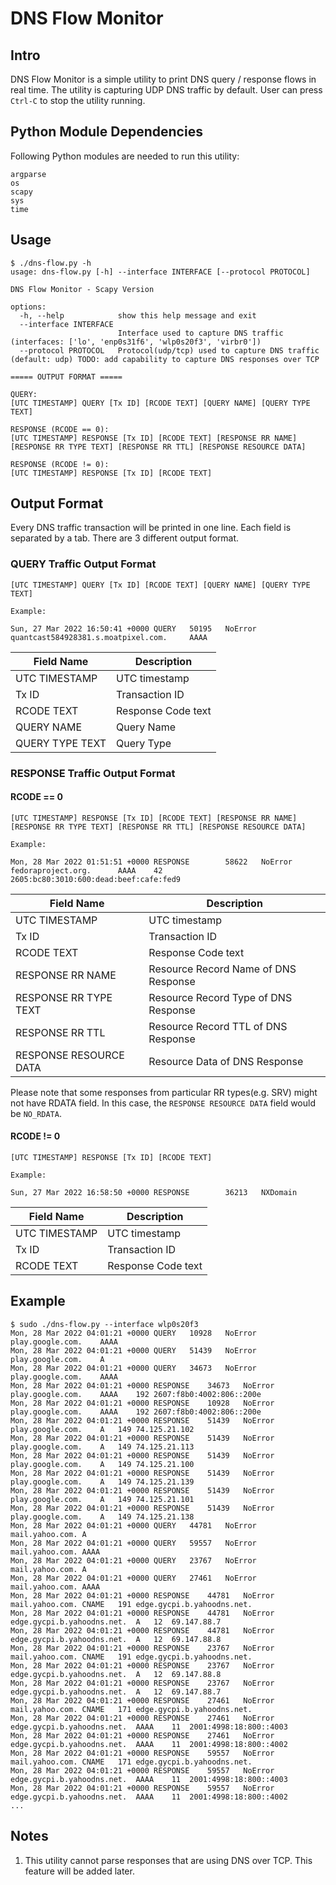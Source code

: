 # DNS Flow Monitor

## Intro

DNS Flow Monitor is a simple utility to print DNS query / response flows in real time. The utility is capturing UDP DNS traffic by default. User can press `Ctrl-C` to stop the utility running.

## Python Module Dependencies

Following Python modules are needed to run this utility:

```
argparse
os
scapy
sys
time
```

## Usage

```
$ ./dns-flow.py -h
usage: dns-flow.py [-h] --interface INTERFACE [--protocol PROTOCOL]

DNS Flow Monitor - Scapy Version

options:
  -h, --help            show this help message and exit
  --interface INTERFACE
                        Interface used to capture DNS traffic (interfaces: ['lo', 'enp0s31f6', 'wlp0s20f3', 'virbr0'])
  --protocol PROTOCOL   Protocol(udp/tcp) used to capture DNS traffic (default: udp) TODO: add capability to capture DNS responses over TCP

===== OUTPUT FORMAT =====

QUERY:
[UTC TIMESTAMP] QUERY [Tx ID] [RCODE TEXT] [QUERY NAME] [QUERY TYPE TEXT]

RESPONSE (RCODE == 0):
[UTC TIMESTAMP] RESPONSE [Tx ID] [RCODE TEXT] [RESPONSE RR NAME] [RESPONSE RR TYPE TEXT] [RESPONSE RR TTL] [RESPONSE RESOURCE DATA]
    
RESPONSE (RCODE != 0):
[UTC TIMESTAMP] RESPONSE [Tx ID] [RCODE TEXT]
```

## Output Format

Every DNS traffic transaction will be printed in one line. Each field is separated by a tab. There are 3 different output format.

### QUERY Traffic Output Format

```
[UTC TIMESTAMP] QUERY [Tx ID] [RCODE TEXT] [QUERY NAME] [QUERY TYPE TEXT]

Example:

Sun, 27 Mar 2022 16:50:41 +0000 QUERY   50195   NoError quantcast584928381.s.moatpixel.com.     AAAA
```

| Field Name | Description |
| --- | --- |
| UTC TIMESTAMP | UTC timestamp |
| Tx ID | Transaction ID |
| RCODE TEXT | Response Code text |
| QUERY NAME | Query Name |
| QUERY TYPE TEXT | Query Type |

### RESPONSE Traffic Output Format

#### RCODE == 0

```
[UTC TIMESTAMP] RESPONSE [Tx ID] [RCODE TEXT] [RESPONSE RR NAME] [RESPONSE RR TYPE TEXT] [RESPONSE RR TTL] [RESPONSE RESOURCE DATA]

Example:

Mon, 28 Mar 2022 01:51:51 +0000 RESPONSE        58622   NoError fedoraproject.org.      AAAA    42      2605:bc80:3010:600:dead:beef:cafe:fed9
```

| Field Name | Description |
| --- | --- |
| UTC TIMESTAMP | UTC timestamp |
| Tx ID | Transaction ID |
| RCODE TEXT | Response Code text |
| RESPONSE RR NAME | Resource Record Name of DNS Response |
| RESPONSE RR TYPE TEXT | Resource Record Type of DNS Response |
| RESPONSE RR TTL | Resource Record TTL of DNS Response |
| RESPONSE RESOURCE DATA | Resource Data of DNS Response |

Please note that some responses from particular RR types(e.g. SRV) might not have RDATA field. In this case, the `RESPONSE RESOURCE DATA` field would be `NO_RDATA`.

#### RCODE != 0

```
[UTC TIMESTAMP] RESPONSE [Tx ID] [RCODE TEXT]

Example:

Sun, 27 Mar 2022 16:58:50 +0000 RESPONSE        36213   NXDomain
```

| Field Name | Description |
| --- | --- |
| UTC TIMESTAMP | UTC timestamp |
| Tx ID | Transaction ID |
| RCODE TEXT | Response Code text |

## Example

```
$ sudo ./dns-flow.py --interface wlp0s20f3
Mon, 28 Mar 2022 04:01:21 +0000	QUERY	10928	NoError	play.google.com.	AAAA
Mon, 28 Mar 2022 04:01:21 +0000	QUERY	51439	NoError	play.google.com.	A
Mon, 28 Mar 2022 04:01:21 +0000	QUERY	34673	NoError	play.google.com.	AAAA
Mon, 28 Mar 2022 04:01:21 +0000	RESPONSE	34673	NoError	play.google.com.	AAAA	192	2607:f8b0:4002:806::200e
Mon, 28 Mar 2022 04:01:21 +0000	RESPONSE	10928	NoError	play.google.com.	AAAA	192	2607:f8b0:4002:806::200e
Mon, 28 Mar 2022 04:01:21 +0000	RESPONSE	51439	NoError	play.google.com.	A	149	74.125.21.102
Mon, 28 Mar 2022 04:01:21 +0000	RESPONSE	51439	NoError	play.google.com.	A	149	74.125.21.113
Mon, 28 Mar 2022 04:01:21 +0000	RESPONSE	51439	NoError	play.google.com.	A	149	74.125.21.100
Mon, 28 Mar 2022 04:01:21 +0000	RESPONSE	51439	NoError	play.google.com.	A	149	74.125.21.139
Mon, 28 Mar 2022 04:01:21 +0000	RESPONSE	51439	NoError	play.google.com.	A	149	74.125.21.101
Mon, 28 Mar 2022 04:01:21 +0000	RESPONSE	51439	NoError	play.google.com.	A	149	74.125.21.138
Mon, 28 Mar 2022 04:01:21 +0000	QUERY	44781	NoError	mail.yahoo.com.	A
Mon, 28 Mar 2022 04:01:21 +0000	QUERY	59557	NoError	mail.yahoo.com.	AAAA
Mon, 28 Mar 2022 04:01:21 +0000	QUERY	23767	NoError	mail.yahoo.com.	A
Mon, 28 Mar 2022 04:01:21 +0000	QUERY	27461	NoError	mail.yahoo.com.	AAAA
Mon, 28 Mar 2022 04:01:21 +0000	RESPONSE	44781	NoError	mail.yahoo.com.	CNAME	191	edge.gycpi.b.yahoodns.net.
Mon, 28 Mar 2022 04:01:21 +0000	RESPONSE	44781	NoError	edge.gycpi.b.yahoodns.net.	A	12	69.147.88.7
Mon, 28 Mar 2022 04:01:21 +0000	RESPONSE	44781	NoError	edge.gycpi.b.yahoodns.net.	A	12	69.147.88.8
Mon, 28 Mar 2022 04:01:21 +0000	RESPONSE	23767	NoError	mail.yahoo.com.	CNAME	191	edge.gycpi.b.yahoodns.net.
Mon, 28 Mar 2022 04:01:21 +0000	RESPONSE	23767	NoError	edge.gycpi.b.yahoodns.net.	A	12	69.147.88.8
Mon, 28 Mar 2022 04:01:21 +0000	RESPONSE	23767	NoError	edge.gycpi.b.yahoodns.net.	A	12	69.147.88.7
Mon, 28 Mar 2022 04:01:21 +0000	RESPONSE	27461	NoError	mail.yahoo.com.	CNAME	171	edge.gycpi.b.yahoodns.net.
Mon, 28 Mar 2022 04:01:21 +0000	RESPONSE	27461	NoError	edge.gycpi.b.yahoodns.net.	AAAA	11	2001:4998:18:800::4003
Mon, 28 Mar 2022 04:01:21 +0000	RESPONSE	27461	NoError	edge.gycpi.b.yahoodns.net.	AAAA	11	2001:4998:18:800::4002
Mon, 28 Mar 2022 04:01:21 +0000	RESPONSE	59557	NoError	mail.yahoo.com.	CNAME	171	edge.gycpi.b.yahoodns.net.
Mon, 28 Mar 2022 04:01:21 +0000	RESPONSE	59557	NoError	edge.gycpi.b.yahoodns.net.	AAAA	11	2001:4998:18:800::4003
Mon, 28 Mar 2022 04:01:21 +0000	RESPONSE	59557	NoError	edge.gycpi.b.yahoodns.net.	AAAA	11	2001:4998:18:800::4002
...
```

## Notes

1. This utility cannot parse responses that are using DNS over TCP. This feature will be added later.
